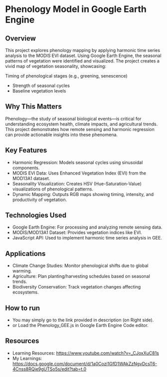 # Phenology Model in Google Earth Engine
## Overview
This project explores phenology mapping by applying harmonic time series analysis to the MODIS EVI dataset. Using Google Earth Engine, the seasonal patterns of vegetation were identified and visualized. The project creates a vivid map of vegetation seasonality, showcasing:

Timing of phenological stages (e.g., greening, senescence)
- Strength of seasonal cycles
- Baseline vegetation levels

## Why This Matters
Phenology—the study of seasonal biological events—is critical for understanding ecosystem health, climate impacts, and agricultural trends. This project demonstrates how remote sensing and harmonic regression can provide actionable insights into these phenomena.

## Key Features
- Harmonic Regression: Models seasonal cycles using sinusoidal components.
- MODIS EVI Data: Uses Enhanced Vegetation Index (EVI) from the MOD13A1 dataset.
- Seasonality Visualization: Creates HSV (Hue-Saturation-Value) visualizations of phenological patterns.
- Dynamic Mapping: Outputs RGB maps showing timing, intensity, and productivity of vegetation.

## Technologies Used
- Google Earth Engine: For processing and analyzing remote sensing data.
- MODIS/MOD13A1 Dataset: Provides vegetation indices like EVI.
- JavaScript API: Used to implement harmonic time series analysis in GEE.

## Applications
- Climate Change Studies: Monitor phenological shifts due to global warming.
- Agriculture: Plan planting/harvesting schedules based on seasonal trends.
- Biodiversity Conservation: Track vegetation changes affecting ecosystems.

## How to run 
- You may simply go to the link provided in description (on Right side).
- or Load the Phenology_GEE.js in Google Earth Engine Code editor.

## Resources
- Learning Resources: https://www.youtube.com/watch?v=_CJoxXuC81s
- My Learnings: https://docs.google.com/document/d/1a0Cozi1GfD1WAkZzNgvDcsT6-4Cnss8RQje9gUTSo5s/edit?tab=t.0

